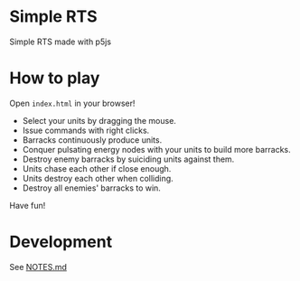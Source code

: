 
# Simple RTS

Simple RTS made with p5js

# How to play

Open `index.html` in your browser!

* Select your units by dragging the mouse.
* Issue commands with right clicks.
* Barracks continuously produce units.
* Conquer pulsating energy nodes with your units to build more barracks.
* Destroy enemy barracks by suiciding units against them.
* Units chase each other if close enough.
* Units destroy each other when colliding.
* Destroy all enemies' barracks to win.

Have fun!

# Development

See [NOTES.md](NOTES.md)